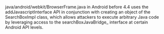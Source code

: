 java/android/webkit/BrowserFrame.java in Android before 4.4 uses the addJavascriptInterface API in conjunction with creating an object of the SearchBoxImpl class, which allows attackers to execute arbitrary Java code by leveraging access to the searchBoxJavaBridge_ interface at certain Android API levels.